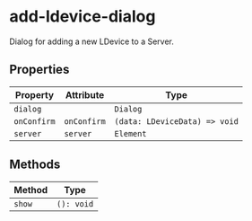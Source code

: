 # add-ldevice-dialog

Dialog for adding a new LDevice to a Server.

## Properties

| Property    | Attribute   | Type                          |
|-------------|-------------|-------------------------------|
| `dialog`    |             | `Dialog`                      |
| `onConfirm` | `onConfirm` | `(data: LDeviceData) => void` |
| `server`    | `server`    | `Element`                     |

## Methods

| Method | Type       |
|--------|------------|
| `show` | `(): void` |

